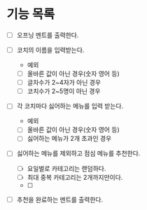 # 기능 목록

- [ ] 오프닝 멘트를 출력한다.
- [ ] 코치의 이름을 입력받는다.

  - 예외
  - [ ] 올바른 값이 아닌 경우(숫자 영어 등)
  - [ ] 글자수가 2~4자가 아닌 경우
  - [ ] 코치수가 2~5명이 아닌 경우

- [ ] 각 코치마다 싫어하는 메뉴를 입력 받는다.

  - 예외
  - [ ] 올바른 값이 아닌 경우(숫자 영어 등)
  - [ ] 싫어하는 메뉴가 2개 초과인 경우

- [ ] 싫어하는 메뉴를 제외하고 점심 메뉴를 추천한다.

  - [ ] 요일벌로 카테고리는 랜덤하다.
  - [ ] 최대 중복 카테고리는 2개까지만이다.
  - [ ]

- [ ] 추천을 완료하는 멘트를 출력한다.
